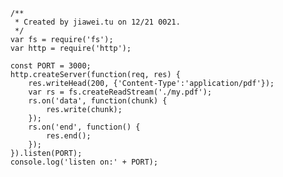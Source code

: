         /**
         * Created by jiawei.tu on 12/21 0021.
         */
        var fs = require('fs');
        var http = require('http');
        
        const PORT = 3000;
        http.createServer(function(req, res) {
            res.writeHead(200, {'Content-Type':'application/pdf'});
            var rs = fs.createReadStream('./my.pdf');
            rs.on('data', function(chunk) {
                res.write(chunk);
            });
            rs.on('end', function() {
                res.end();
            });
        }).listen(PORT);
        console.log('listen on:' + PORT);
